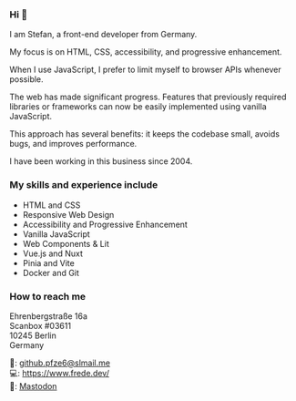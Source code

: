 ### Hi 👋

I am Stefan, a front-end developer from Germany.

My focus is on HTML, CSS, accessibility, and progressive enhancement.

When I use JavaScript, I prefer to limit myself to browser APIs whenever possible.

The web has made significant progress. Features that previously required libraries or frameworks can now be easily implemented using vanilla JavaScript.

This approach has several benefits: it keeps the codebase small, avoids bugs, and improves performance.

I have been working in this business since 2004.

### My skills and experience include

+ HTML and CSS
+ Responsive Web Design
+ Accessibility and Progressive Enhancement
+ Vanilla JavaScript
+ Web Components & Lit
+ Vue.js and Nuxt
+ Pinia and Vite
+ Docker and Git

### How to reach me

Ehrenbergstraße 16a  
Scanbox #03611  
10245 Berlin  
Germany

📧: github.pfze6@slmail.me  
💻: https://www.frede.dev/  
💬: <a rel="me" href="https://mastodon.social/@stefanfrede">Mastodon</a>

<!--
**stefanfrede/stefanfrede** is a ✨ _special_ ✨ repository because its `README.md` (this file) appears on your GitHub profile.

Here are some ideas to get you started:

- 🔭 I’m currently working on ...
- 🌱 I’m currently learning ...
- 👯 I’m looking to collaborate on ...
- 🤔 I’m looking for help with ...
- 💬 Ask me about ...
- 📫 How to reach me: ...
- 😄 Pronouns: ...
- ⚡ Fun fact: ...
-->

